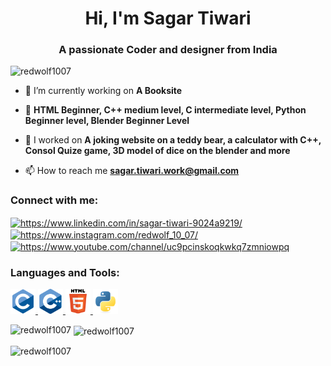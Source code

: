 <h1 align="center">Hi, I'm Sagar Tiwari</h1>
<h3 align="center">A passionate Coder and designer from India</h3>

<p align="left"> <img src="https://komarev.com/ghpvc/?username=redwolf1007&label=Profile%20views&color=0e75b6&style=flat" alt="redwolf1007" /> </p>

- 🔭 I’m currently working on **A Booksite**

- 🌱 **HTML Beginner, C++ medium level, C intermediate level, Python Beginner level, Blender Beginner Level**

- 🌱 I worked on **A joking website on a teddy bear, a calculator with C++, Consol Quize game, 3D model of dice on the blender and more**

- 📫 How to reach me **sagar.tiwari.work@gmail.com**

<h3 align="left">Connect with me:</h3>
<p align="left">
<a href="https://www.linkedin.com/in/sagar-tiwari-9024a9219/" target="blank"><img align="center" src="https://raw.githubusercontent.com/rahuldkjain/github-profile-readme-generator/master/src/images/icons/Social/linked-in-alt.svg" alt="https://www.linkedin.com/in/sagar-tiwari-9024a9219/" height="30" width="40" /></a>
<a href="https://www.instagram.com/umi_10_07/" target="blank"><img align="center" src="https://raw.githubusercontent.com/rahuldkjain/github-profile-readme-generator/master/src/images/icons/Social/instagram.svg" alt="https://www.instagram.com/redwolf_10_07/" height="30" width="40" /></a>
<a href="https://www.youtube.com/channel/UC9PciNSKoqKwKQ7ZmnIOWpQ" target="blank"><img align="center" src="https://raw.githubusercontent.com/rahuldkjain/github-profile-readme-generator/master/src/images/icons/Social/youtube.svg" alt="https://www.youtube.com/channel/uc9pcinskoqkwkq7zmniowpq" height="30" width="40" /></a>
</p>

<h3 align="left">Languages and Tools:</h3>
<p align="left"> <a href="https://www.cprogramming.com/" target="_blank" rel="noreferrer"> <img src="https://raw.githubusercontent.com/devicons/devicon/master/icons/c/c-original.svg" alt="c" width="40" height="40"/> </a> <a href="https://www.w3schools.com/cpp/" target="_blank" rel="noreferrer"> <img src="https://raw.githubusercontent.com/devicons/devicon/master/icons/cplusplus/cplusplus-original.svg" alt="cplusplus" width="40" height="40"/> </a> <a href="https://www.w3.org/html/" target="_blank" rel="noreferrer"> <img src="https://raw.githubusercontent.com/devicons/devicon/master/icons/html5/html5-original-wordmark.svg" alt="html5" width="40" height="40"/> </a> <a href="https://www.python.org" target="_blank" rel="noreferrer"> <img src="https://raw.githubusercontent.com/devicons/devicon/master/icons/python/python-original.svg" alt="python" width="40" height="40"/> </a> </p>

<p><img align="left" src="https://github-readme-stats.vercel.app/api/top-langs?username=redwolf1007&show_icons=true&locale=en&layout=compact" alt="redwolf1007" /></p>

<p>&nbsp;<img align="center" src="https://github-readme-stats.vercel.app/api?username=redwolf1007&show_icons=true&locale=en" alt="redwolf1007" /></p>

<p><img align="center" src="https://github-readme-streak-stats.herokuapp.com/?user=redwolf1007&" alt="redwolf1007" /></p>
